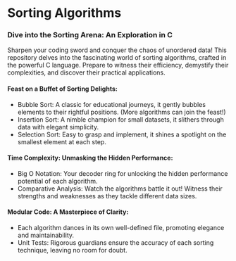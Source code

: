 # Sorting Algorithms

### Dive into the Sorting Arena: An Exploration in C

Sharpen your coding sword and conquer the chaos of unordered data! This repository delves into the fascinating world of sorting algorithms, crafted in the powerful C language. Prepare to witness their efficiency, demystify their complexities, and discover their practical applications.

#### Feast on a Buffet of Sorting Delights:

- Bubble Sort: A classic for educational journeys, it gently bubbles elements to their rightful positions. (More algorithms can join the feast!)
- Insertion Sort: A nimble champion for small datasets, it slithers through data with elegant simplicity.
- Selection Sort: Easy to grasp and implement, it shines a spotlight on the smallest element at each step.

#### Time Complexity: Unmasking the Hidden Performance:

- Big O Notation: Your decoder ring for unlocking the hidden performance potential of each algorithm.
- Comparative Analysis: Watch the algorithms battle it out! Witness their strengths and weaknesses as they tackle different data sizes.

#### Modular Code: A Masterpiece of Clarity:

- Each algorithm dances in its own well-defined file, promoting elegance and maintainability.
- Unit Tests: Rigorous guardians ensure the accuracy of each sorting technique, leaving no room for doubt.
